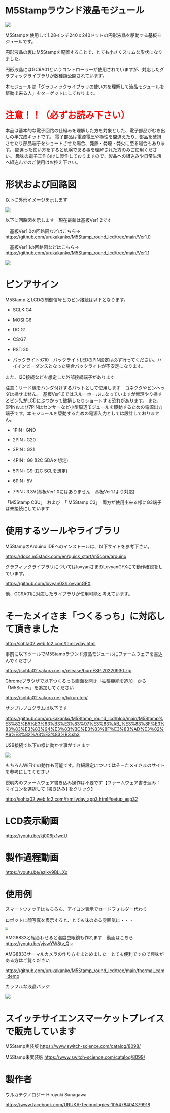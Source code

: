 # M5Stampラウンド液晶モジュール

![](gaiken.jpg)

M5Stampを使用して1.28インチ240ｘ240ドットの円形液晶を駆動する基板モジュールです。

円形液晶の裏にM5Stampを配置することで、とても小さくスリムな形状になりました。

円形液晶にはGC9A01というコントローラーが使用されていますが、対応したグラフィックライブラリが数種類公開されています。

本モジュールは「グラフィックライブラリの使い方を理解して液晶モジュールを駆動出来る人」をターゲットにしております。


# <span style="color: red;">注意！！（必ずお読み下さい）</span>

本品は基本的な電子回路の仕組みを理解した方を対象とした、電子部品がむき出しの半完成キットです。
電子部品は電源電圧や極性を間違えたり、部品を破損させたり部品端子をショートさせた場合、発熱・発煙・発火に至る場合もあります。
間違った使い方をすると危険である事を理解された方のみご使用ください。
趣味の電子工作向けに製作しておりますので、製品への組込みや日常生活へ組込んでのご使用はお控え下さい。



# 形状および回路図

以下に外形イメージを示します

![](pcb_image.png)



以下に回路図を示します　現在最新は基板Ver1.2です

　基板Ver1.0の回路図などはこちら⇒
https://github.com/urukakanko/M5Stamp_round_lcd/tree/main/Ver1.0

　基板Ver1.1の回路図などはこちら⇒
https://github.com/urukakanko/M5Stamp_round_lcd/tree/main/Ver1.1

![](schematic.png)





# ピンアサイン

M5Stamp とLCDの制御信号とのピン接続は以下となります。

- SCLK:G4

- MOSI:G6

- DC:G1

- CS:G7

- RST:G0

- バックライト:G10　バックライトLEDのPIN設定は必ず行ってください。ハイインピーダンスとなった場合バックライトが不安定になります。

  

また、I2C接続などを想定した外部接続端子があります

注意：リード線をハンダ付けするパットとして使用します　コネクタやピンヘッダは挿せません。　基板Ver1.0ではスルーホールになっていますが無理やり挿すとピン先がLCDにぶつかって破損したりショートする恐れがあります。
また、6PINおよび7PINはセンサーなど小型周辺モジュールを駆動するための電源出力端子です。本モジュールを駆動するための電源入力としては設計しておりません。

- 1PIN : GND

- 2PIN : G20

- 3PIN : G21

- 4PIN : G8 (I2C SDAを想定)

- 5PIN : G9 (I2C SCLを想定)

- 6PIN : 5V

- 7PIN : 3.3V(基板Ver1.0にはありません　基板Ver1.1より対応) 



  

「M5Stamp C3U」　および　「 M5Stamp C3」　両方が使用出来る様にG3端子は未接続にしています



# 使用するツールやライブラリ

M5StampのArduino IDEへのインストールは、以下サイトを参考下さい。

https://docs.m5stack.com/en/quick_start/m5core/arduino

グラフィックライブラリについてはlovyanさまのLovyanGFXにて動作確認をしています。

https://github.com/lovyan03/LovyanGFX

他、GC9A01に対応したライブラリが使用可能と考えています。



# そーたメイさま「つくるっち」に対応して頂きました

http://sohta02.web.fc2.com/familyday.html

事前に以下ツールでM5Stampラウンド液晶モジュールにファームウェアを書込んでください

https://sohta02.sakura.ne.jp/release/burnESP.20220930.zip

Chromeブラウザで以下つくるっち画面を開き「拡張機能を追加」から「M5Series」を追加してください

https://sohta02.sakura.ne.jp/tukurutch/

サンプルプログラムは以下です

https://github.com/urukakanko/M5Stamp_round_lcd/blob/main/M5Stamp%E3%82%B5%E3%83%B3%E3%83%97%E3%83%AB_%E3%83%8F%E3%83%83%E3%83%94%E3%83%BC%E3%83%8F%E3%83%AD%E3%82%A6%E3%82%A3%E3%83%B3.sb3

USB接続で以下の様に動かす事ができます

![](tukuruch.jpg)

もちろんWiFiでの動作も可能です。詳細設定についてはそーたメイさまのサイトを参考にしてください

説明内のファームウェア書き込み操作は不要です【ファームウェア書き込み： マイコンを選択して [書き込み] をクリック】

http://sohta02.web.fc2.com/familyday_app3.html#setup_esp32



# LCD表示動画

https://youtu.be/kj006jx1wdU


# 製作過程動画

https://youtu.be/ezlkv9BLLXo


# 使用例

スマートウォッチはもちろん、アイコン表示でカードフォルダー代わり

ロボットに顔写真を表示すると、とても味のある雰囲気に・・・

<img src="use0.jpg" style="zoom: 50%;" />






AMG8833と組合わせると温度虫眼鏡も作れます　動画はこちら
https://youtu.be/yjvwYW8tv_Q
<img src="use1.jpg" style="zoom:50%;" />


AMG8833サーマルカメラの作り方をまとめました　とても便利ですので興味がある方はご覧ください

https://github.com/urukakanko/M5Stamp_round_lcd/tree/main/thermal_cam_demo



カラフルな液晶バッジ

![](nafuda.jpg)




# スイッチサイエンスマーケットプレイスで販売しています
M5Stamp実装版
https://www.switch-science.com/catalog/8098/

M5Stamp未実装版
https://www.switch-science.com/catalog/8099/



# 製作者

ウルカテクノロジー
Hiroyuki Sunagawa

https://www.facebook.com/URUKA-Technologies-105478404379918
